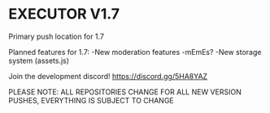 # EXECUTOR V1.7
Primary push location for 1.7

Planned features for 1.7:
-New moderation features
-mEmEs?
-New storage system (assets.js)

Join the development discord! https://discord.gg/5HA8YAZ

PLEASE NOTE: ALL REPOSITORIES CHANGE FOR ALL NEW VERSION PUSHES, EVERYTHING IS SUBJECT TO CHANGE
